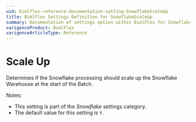 ```yaml
---
uid: bimlflex-reference-documentation-setting-SnowflakeScaleUp
title: BimlFlex Settings Definition for SnowflakeScaleUp
summary: Documentation of settings option within BimlFlex for SnowflakeScaleUp
varigenceProduct: BimlFlex
varigenceArticleType: Reference
---
```


# Scale Up

Determines if the Snowflake processing should scale up the Snowflake Warehouse at the start of the Batch.

Notes:

* This setting is part of the *Snowflake* settings category.
* The default value for this setting is `Y`.